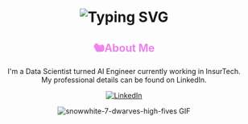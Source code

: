 <!--**CLF3721/CLF3721** is a ✨ _special_ ✨ repository because its `README.md` (this file) appears on your GitHub profile.-->

<div align="center">
    <h1>
        <img src="https://readme-typing-svg.herokuapp.com?font=Birthstone+Bounce&size=40&duration=2500&color=ffb5d3&center=true&vCenter=true&width=435&lines=Hi!!!;I+made...;my+GitHub...;pretty!😁;" alt="Typing SVG"/>
    </h1>
    <h2><span style="color:violet">🐿️About Me</span>        
    </h2>
    <p>I'm a Data Scientist turned AI Engineer currently working in InsurTech.<br>My professional details can be found on LinkedIn.</p>
    <a href="https://www.linkedin.com/in/clf3721/">
        <img src="https://img.shields.io/badge/LinkedIn-0077B5?style=for-the-badge&logo=linkedin&logoColor=white" alt="LinkedIn"/>
    </a>
    <p>
        <img src="https://media1.tenor.com/m/2X1Ja2sXqKMAAAAC/snow-white-high-five.gif" alt="snowwhite-7-dwarves-high-fives GIF"/>
    </p>
</div>

